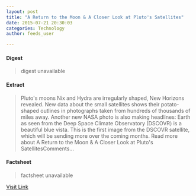 ```yaml
---
layout: post
title: "A Return to the Moon & A Closer Look at Pluto's Satellites"
date: 2015-07-21 20:30:03
categories: Technology
author: feeds_user

---
```



#### Digest
>digest unavailable

#### Extract
>Pluto's moons Nix and Hydra are irregularly shaped, New Horizons revealed. New data about the small satellites shows their potato-shaped outlines in photographs taken from hundreds of thousands of miles away. Another new NASA photo is also making headlines: Earth as seen from the Deep Space Climate Observatory (DSCOVR) is a beautiful blue vista. This is the first image from the DSCOVR satellite, which will be sending more over the coming months. Read more about A Return to the Moon &amp; A Closer Look at Pluto&#039;s SatellitesComments...

#### Factsheet
>factsheet unavailable

[Visit Link](http://www.pddnet.com/round-ups/2015/07/return-moon-closer-look-plutos-satellites)


